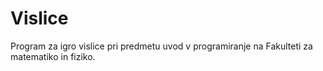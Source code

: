 # Vislice

Program za igro vislice pri predmetu uvod v programiranje na Fakulteti za matematiko in fiziko.
